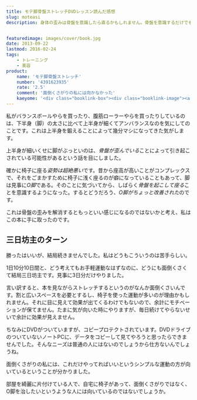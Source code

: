 ```yaml
---
title: モテ脚骨盤ストレッチDVDレッスン読んだ感想
slug: moteasi
description: 身体の歪みは骨盤を意識したら直るかもしれません。骨盤を意識するだけでも、O脚が多少改善されます。そこでこの骨盤ストレッチで、骨盤をしっかり矯正しようと思ったのですが、種類の多い運動を覚えるのが面倒くさくて長続きしませんでした。


featuredimage: images/cover/book.jpg
date: 2013-09-22
lastmod: 2016-02-24
tags: 
    - トレーニング
    - 美容
product:
    name: 'モテ脚骨盤ストレッチ'
    number: '4391623935'
    rate: '2.5'
    comment: '面倒くさがりの私には向かなかった'
    kaeyome: '<div class="booklink-box"><div class="booklink-image"><a href="https://www.amazon.co.jp/exec/obidos/asin/4391623935/illusionspace-22/" rel="nofollow" target="_blank"><img src="https://ecx.images-amazon.com/images/I/51p14f2uRQL._SL160_.jpg" style="border: none;" /></a></div><div class="booklink-info"><div class="booklink-name"><a href="https://www.amazon.co.jp/exec/obidos/asin/4391623935/illusionspace-22/" rel="nofollow" target="_blank">モテ脚骨盤ストレッチDVDレッスン (主婦と生活生活シリーズ)</a><div class="booklink-powered-date">posted with <a href="https://yomereba.com" rel="nofollow" target="_blank">ヨメレバ</a></div></div><div class="booklink-detail">山田 光敏 主婦と生活社 2007-03    </div><div class="booklink-link2"><div class="shoplinkamazon"><a href="https://www.amazon.co.jp/exec/obidos/asin/4391623935/illusionspace-22/" rel="nofollow" target="_blank" title="アマゾン" >Amazonで購入</a></div><div class="shoplinkrakuten"><a href="https://hb.afl.rakuten.co.jp/hgc/11acbc01.369b1bf6.11acbc02.cabf9fe9/?pc=http%3A%2F%2Fbooks.rakuten.co.jp%2Frb%2F4338496%2F%3Fscid%3Daf_ich_link_urltxt%26m%3Dhttp%3A%2F%2Fm.rakuten.co.jp%2Fev%2Fbook%2F" rel="nofollow" target="_blank" title="楽天ブックス" >楽天ブックスで購入</a></div>                  	  <div class="shoplinkkino"><a href="https://ck.jp.ap.valuecommerce.com/servlet/referral?sid=3085416&pid=882196163&vc_url=http%3A%2F%2Fwww.kinokuniya.co.jp%2Ff%2Fdsg-01-9784391623932" target="_blank" title="kino" >紀伊國屋書店で購入<img src="https://ad.jp.ap.valuecommerce.com/servlet/gifbanner?sid=3085416&pid=882196163" height="1" width="1" border="0"></a></div>	  	  	</div></div><div class="booklink-footer"></div></div>'
---
```


私がバランスボールやらを買ったり、腹筋ローラーやらを買ったりしているのは、下半身（脚）の太さに比べて上半身が細くてアンバランスなのを気にしてのことです。これは上半身を鍛えることによって幾分マシになってきた気がします。

上半身が細いくせに脚がぶっといのは、<em>骨盤が歪んでいる</em>ことによって引き起こされている可能性があるという話を目にしました。

確かに椅子に座る<em>姿勢は超絶悪い</em>です。昔から座高が高いことがコンプレックスで、それをごまかすために椅子に浅く座るのが癖になっていることもあって、脚は見事に<em>O脚</em>である。そのことに気づいてから、しばらく<em>骨盤を起こして座る</em>ことを意識するようになった。するとどうだろう、<em>O脚がちょっと改善された</em>のです。

これは骨盤の歪みを解消するともっといい感じになるのではないかと考え、私はこの本に手に取ったのです。


## 三日坊主のターン


勝ったはいいが、結局続きませんでした。私はどうもこういうのは苦手らしい。

1日10分10日間と、どう考えてもお手軽運動なはずなのに、どうにも面倒くさくて結局三日坊主です。見事に3日分だけやりました。

言い訳すると、本を見ながらストレッチするというのがなんか面倒くさいんです。割と広いスペースを必要とするし、椅子を使った運動が多いのが理由かもしれません。それに目に見えて効果が出てくるわけでもないので、余計にモチベーションが保てません。たまに気が向いた時にやりますが、毎日続けてやらないせいで余計に効果が見えません。

ちなみにDVDがついていますが、コピープロテクトされています。DVDドライブのついていないノートPCに、データをコピーして見てやろうと思ったらできませんでした。そんなニーズは普通の人にはないのでしょうから仕方ないんでしょうね。

面倒くさがりの私には、これだけやってればいいというシンプルな運動の方が向いているということが分かりました。

部屋を綺麗に片付けている人で、自宅に椅子があって、面倒くさがりではなく、O脚を治したいというような人には向いているのではないでしょうか。


  